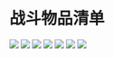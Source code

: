 # 战斗物品清单

![](../assets/book_img/battle/1.jpg)
![](../assets/book_img/battle/2.jpg)
![](../assets/book_img/battle/3.jpg)
![](../assets/book_img/battle/4.jpg)
![](../assets/book_img/battle/5.jpg)
![](../assets/book_img/battle/6.jpg)
![](../assets/book_img/battle/7.jpg)